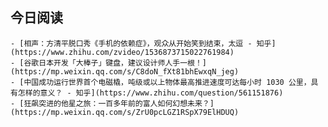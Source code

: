 ## 今日阅读
	- [相声：方清平脱口秀《手机的依赖症》，观众从开始笑到结束，太逗 - 知乎](https://www.zhihu.com/zvideo/1536873715022761984)
	- [谷歌日本开发「大棒子」键盘，建议设计师人手一根！](https://mp.weixin.qq.com/s/C8doN_fXt81bhEwxqN_jeg)
	- [中国成功运行世界首个电磁橇，吨级或以上物体最高推进速度可达每小时 1030 公里，具有怎样的意义？ - 知乎](https://www.zhihu.com/question/561151876)
	- [狂飙突进的他星之旅：一百多年前的富人如何幻想未来？](https://mp.weixin.qq.com/s/ZrU0pcLGZ1RSpX79ElHDUQ)